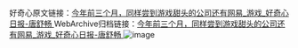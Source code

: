 好奇心原文链接：[今年前三个月，同样尝到游戏甜头的公司还有网易_游戏_好奇心日报-唐舒畅 ](https://www.qdaily.com/articles/9644.html)
WebArchive归档链接：[今年前三个月，同样尝到游戏甜头的公司还有网易_游戏_好奇心日报-唐舒畅 ](http://web.archive.org/web/20190623154651/https://www.qdaily.com/articles/9644.html)
![image](http://ww3.sinaimg.cn/large/007d5XDply1g3vg1vk87ij30u02we7wh)